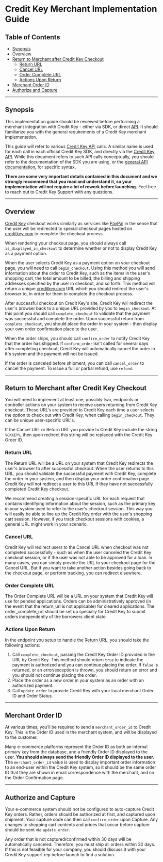 # Credit Key Merchant Implementation Guide

## Table of Contents
- [Synopsis](#synopsis)
- [Overview](#overview)
- [Return to Merchant after Credit Key Checkout](#return-to-merchant-after-credit-key-checkout)
    - [Return URL](#return-url)
    - [Cancel URL](#cancel-url)
    - [Order Complete URL](#order-complete-url)
    - [Actions Upon Return](#actions-upon-return)
- [Merchant Order ID](#merchant-order-id)
- [Authorize and Capture](#authorize-and-capture)

---

## Synopsis
This implementation guide should be reviewed before performing a merchant integration with Credit Key - either via SDK, or direct [API](https://app.swaggerhub.com/apis/creditkey/creditkey-merchant-api/). It should familiarize you with the general requirements of a Credit Key merchant implementation.

This guide will refer to various [Credit Key API](https://app.swaggerhub.com/apis/creditkey/creditkey-merchant-api/) calls.  A similar name is used for each call in each official Credit Key SDK, and directly via the [Credit Key API](https://app.swaggerhub.com/apis/creditkey/creditkey-merchant-api/).  While this document refers to such API calls conceptually, you should refer to the documentation of the SDK you are using, or the [general API documentation](https://app.swaggerhub.com/apis/creditkey/creditkey-merchant-api/), for specific syntax.

**There are some very important details contained in this document and we strongly recommend that you read and understand it, so your implementation will not require a lot of rework before launching.**  Feel free to reach out to Credit Key Support with any questions.

---

## Overview
[Credit Key](https://www.creditkey.com) checkout works similarly as services like [PayPal](https://www.paypal.com) in the sense that the user will be redirected to special checkout pages hosted on [creditkey.com](https://www.creditkey.com) to complete the checkout process.

When rendering your checkout page, you should always call ```is_displayed_in_checkout``` to determine whether or not to display Credit Key as a payment option.

When the user selects Credit Key as a payment option on your checkout page, you will need to call ```begin_checkout```.  Using this method you will send information about the order to Credit Key, such as the items in the user's shopping cart, the total amount to be billed, the billing and shipping addresses specified by the user in checkout, and so forth.  This method will return a unique [creditkey.com](https://www.creditkey.com) URL which you should redirect the user's browser to, in order for them to complete the checkout process.

After successful checkout on Credit Key's site, Credit Key will redirect the user's browser back to a unique URL provided by you to ```begin_checkout```.  At this point you should call ```complete_checkout``` to validate that the payment was successful and complete the order.  Upon successful return from ```complete_checkout```, you should place the order in your system - then display your own order confirmation place to the user.

When the order ships, you should call ```confirm_order``` to notify Credit Key that the order has shipped.  If ```confirm_order``` isn't called for several days after completing checkout, Credit Key will automatically cancel the order in it's system and the payment will not be issued.

If the order is canceled before shipment, you can call ```cancel_order``` to cancel the payment.  To issue a full or partial refund, use ```refund```.

---

## Return to Merchant after Credit Key Checkout
You will need to implement at least one, possibly two, endpoints or controller actions on your system to receive users returning from Credit Key checkout.  These URL's are provided to Credit Key each time a user selects the option to check out with Credit Key, when calling ```begin_checkout```.  They can be unique user-specific URL's.

If the Cancel URL or Return URL you provide to Credit Key include the string ```%CKKEY%```, then upon redirect this string will be replaced with the Credit Key Order ID.

### Return URL
The Return URL will be a URL on your system that Credit Key redirects the user's browser to after successful checkout.  When the user returns to this URL, you should validate the successful payment with Credit Key, complete the order in your system, and then display your order confirmation page.  Credit Key will not redirect a user to this URL if they have not successfully completed Credit Key checkout.

We recommend creating a session-specific URL for each request that contains identifying information about the session, such as the primary key in your system used to refer to the user's checkout session.  This way you will easily be able to line up the Credit Key order with the user's shopping cart session.  However, if you track checkout sessions with cookies, a general URL might work in your scenario.

### Cancel URL
Credit Key will redirect users to the Cancel URL when checkout was not completed successfully - such as when the user canceled the Credit Key checkout session, or if the user was not able to be approved for a loan.  In many cases, you can simply provide the URL to your checkout page for the Cancel URL.  But if you want to take another action besides going back to the checkout page, or perform tracking, you can redirect elsewhere.

### Order Complete URL

The Order Complete URL will be a URL on your system that Credit Key will use for pended applications. Orders can be administratively approved (in the event that the return_url is not applicable) for cleared applications. The order_complete_url should be set up specially for Credit Key to submit orders independently of the borrowers client state.

### Actions Upon Return

In the endpoint you setup to handle the [Return URL](#return-url), you should take the following actions:

1. Call ```complete_checkout```, passing the Credit Key Order ID provided in the URL by Credit Key.  This method should return ```true``` to indicate the payment is authorized and you can continue placing the order.  If ```false``` is returned, or an error/exception is thrown, you should return an error and you should not continue placing the order.
2. Place the order as a new order in your system as an order with an authorized payment.
3. Call ```update_order``` to provide Credit Key with your local merchant Order ID and Order Status.

---

## Merchant Order ID

At various times, you'll be required to send a ```merchant_order_id``` to Credit Key.  This is the Order ID used in the merchant system, and will be displayed to the customer.

Many e-commerce platforms represent the Order ID as both an internal primary key from the database, and a friendly Order ID displayed to the user. **You should always send the friendly Order ID displayed to the user.**  The ```merchant_order_id``` value is used to display important order information to an end-user within the Credit Key system, so it should be the same order ID that they are shown in email correspondence with the merchant, and on the Order Confirmation page.

---

## Authorize and Capture

Your e-commerce system should not be configured to auto-capture Credit Key orders.  Rather, orders should be authorized at first, and captured upon shipment.  Your capture code can then call ```confirm_order``` upon Capture.  Any changes to shopping cart contents and prices that occur before capture should be sent via ```update_order```.

Any order that is not captured/confirmed within 30 days will be automatically canceled.
Therefore, you must ship all orders within 30 days.  If this is not feasible for your
company, you should discuss it with your Credit Key support rep before launch to find a
solution.

